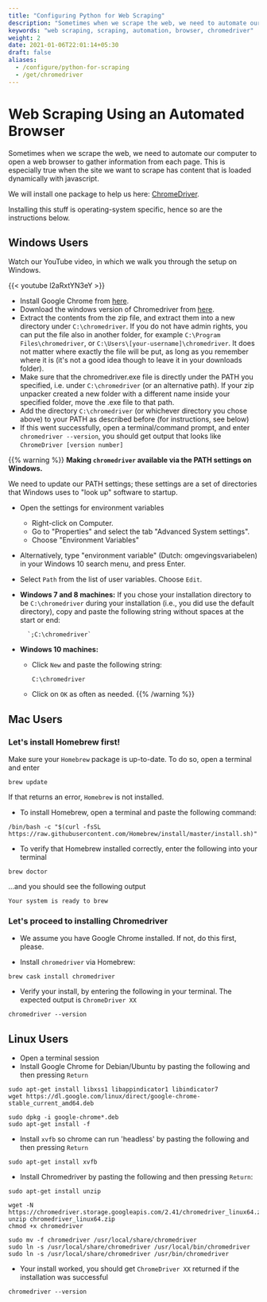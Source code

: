 ```yaml
---
title: "Configuring Python for Web Scraping"
description: "Sometimes when we scrape the web, we need to automate our computer to open a web browser to gather information from each page."
keywords: "web scraping, scraping, automation, browser, chromedriver"
weight: 2
date: 2021-01-06T22:01:14+05:30
draft: false
aliases:
  - /configure/python-for-scraping
  - /get/chromedriver
---
```


# Web Scraping Using an Automated Browser

Sometimes when we scrape the web, we need to automate our computer to open a web browser to gather information from each page. This is especially true when the site we want to scrape has content that is loaded dynamically with javascript.

We will install one package to help us here: [ChromeDriver](https://chromedriver.chromium.org).

Installing this stuff is operating-system specific, hence so are the instructions below.

## Windows Users

Watch our YouTube video, in which we walk you through the setup on Windows.

{{< youtube l2aRxtYN3eY >}}

*   Install Google Chrome from [here](https://www.google.com/chrome/browser/desktop/index.html).
*   Download the windows version of Chromedriver from [here](https://chromedriver.storage.googleapis.com/index.html?path=2.41/).
*   Extract the contents from the zip file, and extract them into a new directory under `C:\chromedriver`. If you do not have admin rights, you can put the file also in another folder, for example `C:\Program Files\chromedriver`, or `C:\Users\[your-username]\chromedriver`. It does not matter where exactly the file will be put, as long as you remember where it is (it's not a good idea though to leave it in your downloads folder).
*   Make sure that the chromedriver.exe file is directly under the PATH you specified, i.e. under `C:\chromedriver` (or an alternative path). If your zip unpacker created a new folder with a different name inside your specified folder, move the .exe file to that path.
*   Add the directory `C:\chromedriver` (or whichever directory you chose above) to your PATH as described before (for instructions, see below)
*   If this went successfully, open a terminal/command prompt, and enter `chromedriver --version`, you should get output that looks like `ChromeDriver [version number]`

{{% warning %}}
**Making `chromedriver` available via the PATH settings on Windows.**

We need to update our PATH settings; these settings are a set of directories that Windows uses to "look up" software to startup.

- Open the settings for environment variables
  - Right-click on Computer.
  - Go to "Properties" and select the tab "Advanced System settings".
  - Choose "Environment Variables"
- Alternatively, type "environment variable" (Dutch: omgevingsvariabelen) in your Windows 10 search menu, and press Enter.

-  Select `Path` from the list of user variables. Choose `Edit`.
- **Windows 7 and 8 machines:**
	If you chose your installation directory to be `C:\chromedriver` during your installation (i.e., you did use the default directory), copy and paste the following string without spaces at the start or end:

        `;C:\chromedriver`

- **Windows 10 machines:**
	- Click `New` and paste the following string:

        `C:\chromedriver`

	- Click on `OK` as often as needed.
{{% /warning %}}

## Mac Users

### Let's install Homebrew first!

Make sure your `Homebrew` package is up-to-date. To do so, open a terminal and enter

```
brew update
```

If that returns an error, `Homebrew` is not installed.

- To install Homebrew, open a terminal and paste the following command:

```
/bin/bash -c "$(curl -fsSL https://raw.githubusercontent.com/Homebrew/install/master/install.sh)"
```

- To verify that Homebrew installed correctly, enter the following into your terminal

```
brew doctor
```

...and you should see the following output

```
Your system is ready to brew
```

### Let's proceed to installing Chromedriver

* We assume you have Google Chrome installed. If not, do this first, please.

*   Install `chromedriver` via Homebrew:

```
brew cask install chromedriver
```

*   Verify your install, by entering the following in your terminal. The expected output is `ChromeDriver XX`

```
chromedriver --version
```

## Linux Users

*   Open a terminal session
*   Install Google Chrome for Debian/Ubuntu by pasting the following and then pressing `Return`
```
sudo apt-get install libxss1 libappindicator1 libindicator7
wget https://dl.google.com/linux/direct/google-chrome-stable_current_amd64.deb

sudo dpkg -i google-chrome*.deb
sudo apt-get install -f
```

*   Install `xvfb` so chrome can run 'headless' by pasting the following and then pressing `Return`
```
sudo apt-get install xvfb
```

*   Install Chromedriver by pasting the following and then pressing `Return`:
```
sudo apt-get install unzip

wget -N https://chromedriver.storage.googleapis.com/2.41/chromedriver_linux64.zip
unzip chromedriver_linux64.zip
chmod +x chromedriver

sudo mv -f chromedriver /usr/local/share/chromedriver
sudo ln -s /usr/local/share/chromedriver /usr/local/bin/chromedriver
sudo ln -s /usr/local/share/chromedriver /usr/bin/chromedriver
```
*   Your install worked, you should get `ChromeDriver XX` returned if the installation was successful
```
chromedriver --version
```
